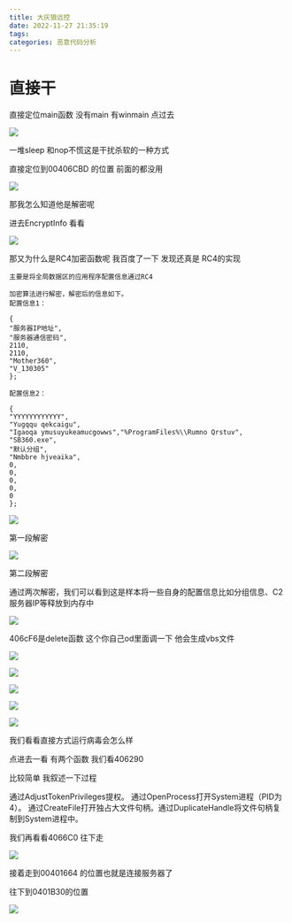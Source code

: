 ```yaml
---
title: 大灰狼远控
date: 2022-11-27 21:35:19
tags:
categories: 恶意代码分析
---
```










# 直接干

直接定位main函数 没有main 有winmain 点过去

![](大灰狼远控/1.png)

一堆sleep 和nop不慌这是干扰杀软的一种方式

直接定位到00406CBD 的位置 前面的都没用

![](大灰狼远控/2.png)

那我怎么知道他是解密呢

进去EncryptInfo 看看

![](大灰狼远控/3.png)

那又为什么是RC4加密函数呢 我百度了一下 发现还真是 RC4的实现



```
主要是将全局数据区的应用程序配置信息通过RC4

加密算法进行解密，解密后的信息如下。
配置信息1：

{
"服务器IP地址",
"服务器通信密码",
2110,
2110,
"Mother360",
"V_130305"
};

配置信息2：

{
"YYYYYYYYYYYY",
"Yugqqu qekcaigu",
"Igaoqa ymusuyukeamucgowws","%ProgramFiles%\\Rumno Qrstuv",
"SB360.exe",
"默认分组",
"Nmbbre hjveaika",
0,
0,
0,
0,
0
};
```

![](大灰狼远控/5.png)

第一段解密 





![](大灰狼远控/4.png)

第二段解密



通过两次解密，我们可以看到这是样本将一些自身的配置信息比如分组信息、C2服务器IP等释放到内存中



![](大灰狼远控/7.png)



406cF6是delete函数 这个你自己od里面调一下 他会生成vbs文件 

![](大灰狼远控/6.png)



![](大灰狼远控/8.png)



![](大灰狼远控/9.png)



![](大灰狼远控/10.png)



![](大灰狼远控/11.png)



我们看看直接方式运行病毒会怎么样

点进去一看 有两个函数 我们看406290

比较简单 我叙述一下过程

通过AdjustTokenPrivileges提权。 通过OpenProcess打开System进程（PID为4）。 通过CreateFile打开独占大文件句柄。通过DuplicateHandle将文件句柄复制到System进程中。 



我们再看看4066C0  往下走 

![](大灰狼远控/12.png)



接着走到00401664 的位置也就是连接服务器了

 往下到0401B30的位置

![](大灰狼远控/13.png)



